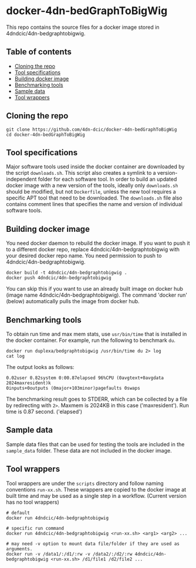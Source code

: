 # docker-4dn-bedGraphToBigWig

This repo contains the source files for a docker image stored in 4dndcic/4dn-bedgraphtobigwig.
## Table of contents
* [Cloning the repo](#cloning-the-repo)
* [Tool specifications](#tool-specifications)
* [Building docker image](#building-docker-image)
* [Benchmarking tools](#benchmarking-tools)
* [Sample data](#sample-data)
* [Tool wrappers](#tool-wrappers)

## Cloning the repo
```
git clone https://github.com/4dn-dcic/docker-4dn-bedGraphToBigWig
cd docker-4dn-bedGraphToBigWig
```

## Tool specifications
Major software tools used inside the docker container are downloaded by the script `downloads.sh`. This script also creates a symlink to a version-independent folder for each software tool. In order to build an updated docker image with a new version of the tools, ideally only `downloads.sh` should be modified, but not `Dockerfile`, unless the new tool requires a specific APT tool that need to be downloaded. 
The `downloads.sh` file also contains comment lines that specifies the name and version of individual software tools.

## Building docker image
You need docker daemon to rebuild the docker image. If you want to push it to a different docker repo, replace 4dndcic/4dn-bedgraphtobigwig with your desired docker repo name. You need permission to push to 4dndcic/4dn-bedgraphtobigwig.
```
docker build -t 4dndcic/4dn-bedgraphtobigwig .
docker push 4dndcic/4dn-bedgraphtobigwig
```
You can skip this if you want to use an already built image on docker hub (image name 4dndcic/4dn-bedgraphtobigwig). The command 'docker run' (below) automatically pulls the image from docker hub.


## Benchmarking tools
To obtain run time and max mem stats, use `usr/bin/time` that is installed in the docker container. For example, run the following to benchmark `du`.
```
docker run duplexa/bedgraphtobigwig /usr/bin/time du 2> log
cat log
```
The output looks as follows:
```
0.02user 0.82system 0:00.87elapsed 96%CPU (0avgtext+0avgdata 2024maxresident)k
0inputs+0outputs (0major+103minor)pagefaults 0swaps
```
The benchmarking result goes to STDERR, which can be collected by a file by redirecting with `2>`.
Maxmem is 2024KB in this case ('maxresident'). Run time is 0.87 second. ('elapsed')


## Sample data
Sample data files that can be used for testing the tools are included in the `sample_data` folder. These data are not included in the docker image.

## Tool wrappers

Tool wrappers are under the `scripts` directory and follow naming conventions `run-xx.sh`. These wrappers are copied to the docker image at built time and may be used as a single step in a workflow. (Current version has no tool wrappers)

```
# default
docker run 4dndcic/4dn-bedgraphtobigwig

# specific run command
docker run 4dndcic/4dn-bedgraphtobigwig <run-xx.sh> <arg1> <arg2> ...

# may need -v option to mount data file/folder if they are used as arguments.
docker run -v /data1/:/d1/:rw -v /data2/:/d2/:rw 4dndcic/4dn-bedgraphtobigwig <run-xx.sh> /d1/file1 /d2/file2 ...
```
